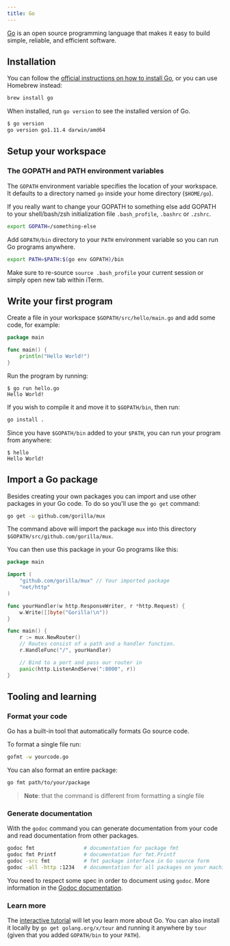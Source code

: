 ```yaml
---
title: Go
---
```



[Go](https://golang.org) is an open source programming language that makes it easy to build simple, reliable, and efficient software.

## Installation

You can follow the [official instructions on how to install Go](https://golang.org/doc/install), or you can use Homebrew instead:

```sh
brew install go
```

When installed, run `go version` to see the installed version of Go.

```sh
$ go version
go version go1.11.4 darwin/amd64
```

## Setup your workspace

### The GOPATH and PATH environment variables

The `GOPATH` environment variable specifies the location of your workspace. It defaults to a directory named `go` inside your home directory (`$HOME/go`).

If you really want to change your GOPATH to something else add GOPATH to your shell/bash/zsh initialization file `.bash_profile`, `.bashrc` or `.zshrc`.

```sh
export GOPATH=/something-else
```

Add `GOPATH/bin` directory to your `PATH` environment variable so you can run Go programs anywhere.

```sh
export PATH=$PATH:$(go env GOPATH)/bin
```

Make sure to re-source `source .bash_profile` your current session or simply open new tab within iTerm.

## Write your first program

Create a file in your workspace `$GOPATH/src/hello/main.go` and add some code, for example:

```go
package main

func main() {
    println("Hello World!")
}
```

Run the program by running:

```console
$ go run hello.go
Hello World!
```

If you wish to compile it and move it to `$GOPATH/bin`, then run:

```sh
go install .
```

Since you have `$GOPATH/bin` added to your `$PATH`, you can run your program from anywhere:

```console
$ hello
Hello World!
```

## Import a Go package

Besides creating your own packages you can import and use other packages in your Go code. To do so you'll use the `go get` command:

```sh
go get -u github.com/gorilla/mux
```

The command above will import the package `mux` into this directory `$GOPATH/src/github.com/gorilla/mux`.

You can then use this package in your Go programs like this:

```go
package main

import (
    "github.com/gorilla/mux" // Your imported package
    "net/http"
)

func yourHandler(w http.ResponseWriter, r *http.Request) {
    w.Write([]byte("Gorilla!\n"))
}

func main() {
    r := mux.NewRouter()
    // Routes consist of a path and a handler function.
    r.HandleFunc("/", yourHandler)

    // Bind to a port and pass our router in
    panic(http.ListenAndServe(":8000", r))
}
```

## Tooling and learning

### Format your code

Go has a built-in tool that automatically formats Go source code.

To format a single file run:

```sh
gofmt -w yourcode.go
```

You can also format an entire package:

```sh
go fmt path/to/your/package
```

> **Note**: that the command is different from formatting a single file

### Generate documentation

With the `godoc` command you can generate documentation from your code and read documentation from other packages.

```sh
godoc fmt                # documentation for package fmt
godoc fmt Printf         # documentation for fmt.Printf
godoc -src fmt           # fmt package interface in Go source form
godoc -all -http :1234   # documentation for all packages on your machine served through http http://localhost:1234
```

You need to respect some spec in order to document using `godoc`. More information in the [Godoc documentation](https://blog.golang.org/godoc-documenting-go-code).

### Learn more

The [interactive tutorial](https://tour.golang.org/) will let you learn more about Go. You can also install it locally by `go get golang.org/x/tour` and running it anywhere by `tour` (given that you added `GOPATH/bin` to your `PATH`).
